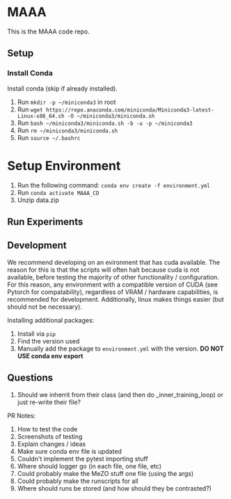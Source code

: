 # MAAA

This is the MAAA code repo.

## Setup

### Install Conda

Install conda (skip if already installed).

1. Run `mkdir -p ~/miniconda3` in root
2. Run `wget https://repo.anaconda.com/miniconda/Miniconda3-latest-Linux-x86_64.sh -O ~/miniconda3/miniconda.sh`
3. Run `bash ~/miniconda3/miniconda.sh -b -u -p ~/miniconda3`
4. Run `rm ~/miniconda3/miniconda.sh`
5. Run `source ~/.bashrc`


# Setup Environment

1. Run the following command: `conda env create -f environment.yml`
2. Run `conda activate MAAA_CD`
3. Unzip data.zip


## Run Experiments


## Development

We recommend developing on an evironment that has cuda available. The reason for this is that the scripts will often halt because cuda is not available, before testing the majority of other functionality / configuration. For this reason, any environment with a compatible version of CUDA (see Pytorch for compatability), regardless of VRAM / hardware capabilities, is recommended for development. Additionally, linux makes things easier (but should not be necessary).

Installing additional packages:

1. Install via `pip`
2. Find the version used
3. Manually add the package to `environment.yml` with the version. **DO NOT USE conda env export**

## Questions

1. Should we inherrit from their class (and then do _inner_training_loop) or just re-write their file?

PR Notes:
1. How to test the code
2. Screenshots of testing
3. Explain changes / ideas
4. Make sure conda env file is updated
5. Couldn't implement the pytest importing stuff
6. Where should logger go (in each file, one file, etc)
7. Could probably make the MeZO stuff one file (using the args)
8. Could probably make the runscripts for all
9. Where should runs be stored (and how should they be contrasted?)